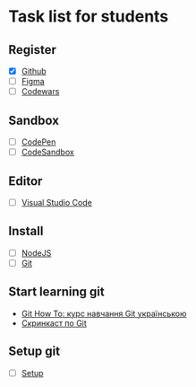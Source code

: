 # Task list for students

## Register

- [x] [Github](https://github.com/)
- [ ] [Figma](https://www.figma.com)
- [ ] [Codewars](https://www.codewars.com/)

## Sandbox

- [ ] [CodePen](https://codepen.io/)
- [ ] [CodeSandbox](https://codesandbox.io/)

## Editor

- [ ] [Visual Studio Code](https://code.visualstudio.com/)

## Install

- [ ] [NodeJS](https://nodejs.org/uk/)
- [ ] [Git](https://git-scm.com/downloads)

## Start learning git

- [Git How To: курс навчання Git українською](https://githowto.com/uk)
- [Скринкаст по Git](http://learn.javascript.ru/screencast/git)

## Setup git

- [ ] [Setup](https://githowto.com/uk/setup)
